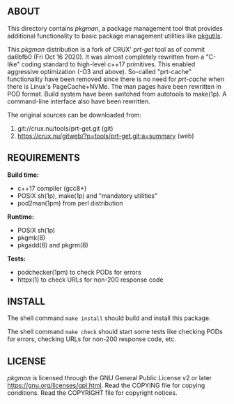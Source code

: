 ABOUT
-----
This directory contains *pkgman*, a package management tool that
provides additional functionality to basic package management
utilities like [pkgutils](https://github.com/zeppe-lin/pkgutils).

This *pkgman* distribution is a fork of CRUX' *prt-get* tool as of
commit da6bfb0 (Fri Oct 16 2020).  It was almost completely
rewritten from a "C-like" coding standard to high-level c++17
primitives.  This enabled aggressive optimization (-O3 and above).
So-called "prt-cache" functionality have been removed since there
is no need for *prt-cache* when there is Linux's PageCache+NVMe.
The man pages have been rewritten in POD format.  Build system
have been switched from autotools to make(1p).  A command-line
interface also have been rewritten.

The original sources can be downloaded from:
1. git://crux.nu/tools/prt-get.git                          (git)
2. https://crux.nu/gitweb/?p=tools/prt-get.git;a=summary    (web)

REQUIREMENTS
------------
**Build time:**
- c++17 compiler (gcc8+)
- POSIX sh(1p), make(1p) and "mandatory utilities"
- pod2man(1pm) from perl distribution

**Runtime:**
- POSIX sh(1p)
- pkgmk(8)
- pkgadd(8) and pkgrm(8)

**Tests:**
- podchecker(1pm) to check PODs for errors
- httpx(1) to check URLs for non-200 response code

INSTALL
-------
The shell command `make install` should build and install this
package.

The shell command `make check` should start some tests like
checking PODs for errors, checking URLs for non-200 response code,
etc.

LICENSE
-------
*pkgman* is licensed through the GNU General Public License v2 or
later <https://gnu.org/licenses/gpl.html>.
Read the COPYING file for copying conditions.
Read the COPYRIGHT file for copyright notices.


<!-- vim:sw=2:ts=2:sts=2:et:cc=72:tw=70
End of file. -->
